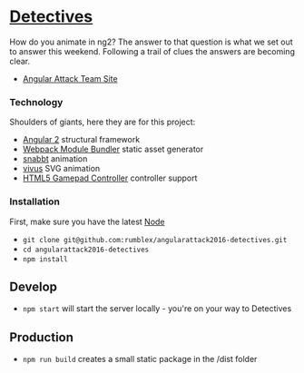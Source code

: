 # [Detectives](http://detectives.2016.angularattack.io/)

How do you animate in ng2? The answer to that question is what we set out to answer this weekend. Following a trail of clues the answers are becoming clear.

* [Angular Attack Team Site](https://www.angularattack.com/entries/3433-the-detectives)

### Technology

Shoulders of giants, here they are for this project:

* [Angular 2](https://github.com/angular/quickstart) structural framework
* [Webpack Module Bundler](https://github.com/webpack/webpack) static asset generator
* [snabbt](https://github.com/daniel-lundin/snabbt.js) animation
* [vivus](https://github.com/maxwellito/vivus) SVG animation
* [HTML5 Gamepad Controller](https://github.com/kallaspriit/HTML5-JavaScript-Gamepad-Controller-Library) controller support

### Installation

First, make sure you have the latest [Node](https://nodejs.org)

* `git clone git@github.com:rumblex/angularattack2016-detectives.git`
* `cd angularattack2016-detectives`
* `npm install`

## Develop

* `npm start` will start the server locally - you're on your way to Detectives

## Production

* `npm run build` creates a small static package in the /dist folder